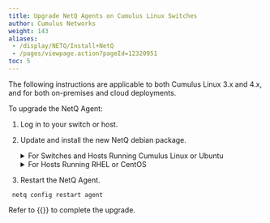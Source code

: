 ```yaml
---
title: Upgrade NetQ Agents on Cumulus Linux Switches
author: Cumulus Networks
weight: 143
aliases:
 - /display/NETQ/Install+NetQ
 - /pages/viewpage.action?pageId=12320951
toc: 5
---
```

The following instructions are applicable to both Cumulus Linux 3.x and 4.x, and for both on-premises and cloud deployments.

To upgrade the NetQ Agent:

1. Log in to your switch or host.

2. Update and install the new NetQ debian package.

    <details><summary>For Switches and Hosts Running Cumulus Linux or Ubuntu</summary>

    ```
    sudo apt-get update
    sudo apt-get install -y netq-agent
    ```

    </details>
    <details><summary>For Hosts Running RHEL or CentOS</summary>

    ```
    sudo yum update
    sudo yum install netq-agent
    ```

    </details>

4. Restart the NetQ Agent.

```
 netq config restart agent
```

Refer to {{<link title="Install and Configure the NetQ Agent on Cumulus Linux Switches">}} to complete the upgrade.
